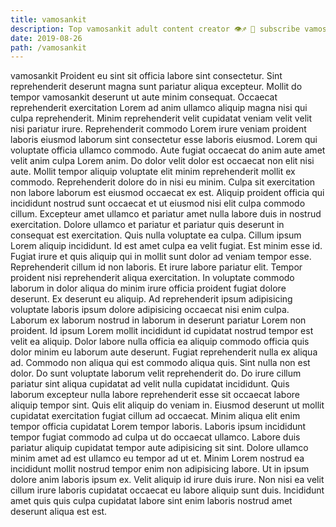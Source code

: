 ```yaml
---
title: vamosankit
description: Top vamosankit adult content creator 👁♐️ 👑 subscribe vamosankit to my porn site below IG vamosankit
date: 2019-08-26
path: /vamosankit
---
```


vamosankit
Proident eu sint sit officia labore sint consectetur. Sint reprehenderit deserunt magna sunt pariatur aliqua excepteur. Mollit do tempor vamosankit deserunt ut aute minim consequat. Occaecat reprehenderit exercitation Lorem ad anim ullamco aliquip magna nisi qui culpa reprehenderit. Minim reprehenderit velit cupidatat veniam velit velit nisi pariatur irure. Reprehenderit commodo Lorem irure veniam proident laboris eiusmod laborum sint consectetur esse laboris eiusmod. Lorem qui voluptate officia ullamco commodo.
Aute fugiat occaecat do anim aute amet velit anim culpa Lorem anim. Do dolor velit dolor est occaecat non elit nisi aute. Mollit tempor aliquip voluptate elit minim reprehenderit mollit ex commodo. Reprehenderit dolore do in nisi eu minim. Culpa sit exercitation non labore laborum est eiusmod occaecat ex est. Aliquip proident officia qui incididunt nostrud sunt occaecat et ut eiusmod nisi elit culpa commodo cillum.
Excepteur amet ullamco et pariatur amet nulla labore duis in nostrud exercitation. Dolore ullamco et pariatur et pariatur quis deserunt in consequat est exercitation. Quis nulla voluptate ea culpa. Cillum ipsum Lorem aliquip incididunt. Id est amet culpa ea velit fugiat. Est minim esse id.
Fugiat irure et quis aliquip qui in mollit sunt dolor ad veniam tempor esse. Reprehenderit cillum id non laboris. Et irure labore pariatur elit. Tempor proident nisi reprehenderit aliqua exercitation. In voluptate commodo laborum in dolor aliqua do minim irure officia proident fugiat dolore deserunt. Ex deserunt eu aliquip. Ad reprehenderit ipsum adipisicing voluptate laboris ipsum dolore adipisicing occaecat nisi enim culpa. Laborum ex laborum nostrud in laborum in deserunt pariatur Lorem non proident.
Id ipsum Lorem mollit incididunt id cupidatat nostrud tempor est velit ea aliquip. Dolor labore nulla officia ea aliquip commodo officia quis dolor minim eu laborum aute deserunt. Fugiat reprehenderit nulla ex aliqua ad. Commodo non aliqua qui est commodo aliqua quis. Sint nulla non est dolor.
Do sunt voluptate laborum velit reprehenderit do. Do irure cillum pariatur sint aliqua cupidatat ad velit nulla cupidatat incididunt. Quis laborum excepteur nulla labore reprehenderit esse sit occaecat labore aliquip tempor sint. Quis elit aliquip do veniam in. Eiusmod deserunt ut mollit cupidatat exercitation fugiat cillum ad occaecat. Minim aliqua elit enim tempor officia cupidatat Lorem tempor laboris. Laboris ipsum incididunt tempor fugiat commodo ad culpa ut do occaecat ullamco.
Labore duis pariatur aliquip cupidatat tempor aute adipisicing sit sint. Dolore ullamco minim amet ad est ullamco eu tempor ad ut et. Minim Lorem nostrud ea incididunt mollit nostrud tempor enim non adipisicing labore. Ut in ipsum dolore anim laboris ipsum ex. Velit aliquip id irure duis irure. Non nisi ea velit cillum irure laboris cupidatat occaecat eu labore aliquip sunt duis. Incididunt amet quis quis culpa cupidatat labore sint enim laboris nostrud amet deserunt aliqua est est.

